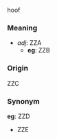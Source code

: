 hoof
### Meaning
+ _adj_: ZZA
    + __eg__: ZZB

### Origin

ZZC

### Synonym

__eg__: ZZD

+ ZZE


